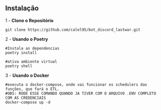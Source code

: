 ## Instalação

1 - **Clone o Repositório**
    
    git clone https://github.com/calel95/bot_discord_lastwar.git

2 - **Usando o Poetry**

    #Instala as dependencias
    poetry install

    #ativa ambiente virtual
    poetry shell

3 - **Usando o Docker**

    #executa o docker-compose, onde vai funcionar os schedulers das funções, que fará o ETL.
    #OBS: RODE ESSE COMANDO QUANDO JA TIVER COM O ARQUIVO .ENV COMPLETO COM AS CREDENCIAIS
    docker-compose up -d